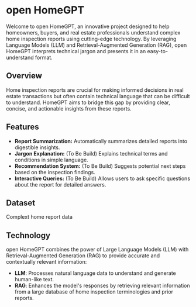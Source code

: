 # open HomeGPT

Welcome to open HomeGPT, an innovative project designed to help homeowners, buyers, and real estate professionals understand complex home inspection reports using cutting-edge technology. By leveraging Language Models (LLM) and Retrieval-Augmented Generation (RAG), open HomeGPT interprets technical jargon and presents it in an easy-to-understand format.

## Overview

Home inspection reports are crucial for making informed decisions in real estate transactions but often contain technical language that can be difficult to understand. HomeGPT aims to bridge this gap by providing clear, concise, and actionable insights from these reports.

## Features

- **Report Summarization:** Automatically summarizes detailed reports into digestible insights.
- **Jargon Explanation:** (To Be Build) Explains technical terms and conditions in simple language.
- **Recommendation System:** (To Be Build) Suggests potential next steps based on the inspection findings.
- **Interactive Queries:** (To Be Build) Allows users to ask specific questions about the report for detailed answers.

## Dataset

Complext home report data

## Technology

open HomeGPT combines the power of Large Language Models (LLM) with Retrieval-Augmented Generation (RAG) to provide accurate and contextually relevant information:
- **LLM**: Processes natural language data to understand and generate human-like text.
- **RAG**: Enhances the model's responses by retrieving relevant information from a large database of home inspection terminologies and prior reports.
